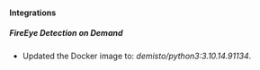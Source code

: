 
#### Integrations

##### FireEye Detection on Demand

- Updated the Docker image to: *demisto/python3:3.10.14.91134*.
